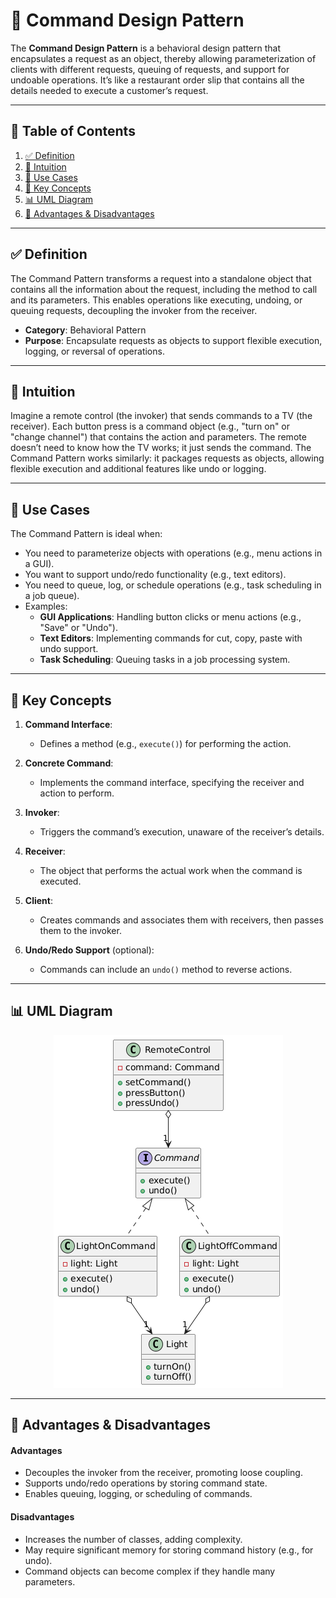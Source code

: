 # 📜 Command Design Pattern

The **Command Design Pattern** is a behavioral design pattern that encapsulates a request as an object, thereby allowing
parameterization of clients with different requests, queuing of requests, and support for undoable operations. It’s like
a restaurant order slip that contains all the details needed to execute a customer’s request.

---

## 📑 Table of Contents

1. [✅ Definition](#-definition)
2. [🤔 Intuition](#-intuition)
3. [📌 Use Cases](#-use-cases)
4. [🧠 Key Concepts](#-key-concepts)
5. [📊 UML Diagram](#-uml-diagram)
6. [🎯 Advantages & Disadvantages](#-advantages--disadvantages)

---

## ✅ Definition

The Command Pattern transforms a request into a standalone object that contains all the information about the request,
including the method to call and its parameters. This enables operations like executing, undoing, or queuing requests,
decoupling the invoker from the receiver.

- **Category**: Behavioral Pattern
- **Purpose**: Encapsulate requests as objects to support flexible execution, logging, or reversal of operations.

---

## 🤔 Intuition

Imagine a remote control (the invoker) that sends commands to a TV (the receiver). Each button press is a command
object (e.g., "turn on" or "change channel") that contains the action and parameters. The remote doesn’t need to know
how the TV works; it just sends the command. The Command Pattern works similarly: it packages requests as objects,
allowing flexible execution and additional features like undo or logging.

---

## 📌 Use Cases

The Command Pattern is ideal when:

- You need to parameterize objects with operations (e.g., menu actions in a GUI).
- You want to support undo/redo functionality (e.g., text editors).
- You need to queue, log, or schedule operations (e.g., task scheduling in a job queue).
- Examples:
    - **GUI Applications**: Handling button clicks or menu actions (e.g., "Save" or "Undo").
    - **Text Editors**: Implementing commands for cut, copy, paste with undo support.
    - **Task Scheduling**: Queuing tasks in a job processing system.

---

## 🧠 Key Concepts

1. **Command Interface**:
    - Defines a method (e.g., `execute()`) for performing the action.

2. **Concrete Command**:
    - Implements the command interface, specifying the receiver and action to perform.

3. **Invoker**:
    - Triggers the command’s execution, unaware of the receiver’s details.

4. **Receiver**:
    - The object that performs the actual work when the command is executed.

5. **Client**:
    - Creates commands and associates them with receivers, then passes them to the invoker.

6. **Undo/Redo Support** (optional):
    - Commands can include an `undo()` method to reverse actions.

---

## 📊 UML Diagram

<p align="center">
 <img src="../../../diagrams/command-uml.png" alt="Command UML"/>
</p>

---

## 🎯 Advantages & Disadvantages

#### Advantages

- Decouples the invoker from the receiver, promoting loose coupling.
- Supports undo/redo operations by storing command state.
- Enables queuing, logging, or scheduling of commands.

#### Disadvantages

- Increases the number of classes, adding complexity.
- May require significant memory for storing command history (e.g., for undo).
- Command objects can become complex if they handle many parameters.
